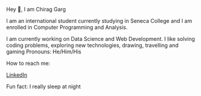 Hey 👋, I am Chirag Garg

I am an international student currently studying in Seneca College and I am enrolled in Computer Programming and Analysis.

I am currently working on Data Science and Web Development.
I like solving coding problems, exploring new technologies, drawing, travelling and gaming
Pronouns: He/Him/His

How to reach me:

[LinkedIn](https://www.linkedin.com/in/gargt615/)

Fun fact: I really sleep at night
